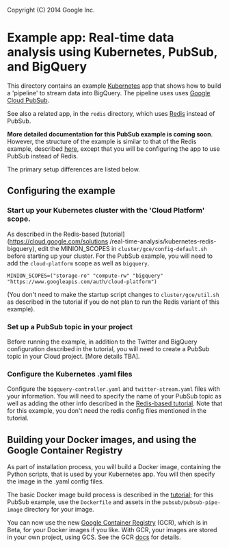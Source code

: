 
Copyright (C) 2014 Google Inc.

# Example app: Real-time data analysis using Kubernetes, PubSub, and BigQuery

This directory contains an example [Kubernetes](https://github.com/GoogleCloudPlatform/kubernetes) app that shows how to build a 'pipeline' to stream data into BigQuery.
The pipeline uses uses [Google Cloud PubSub](https://cloud.google.com/pubsub/docs).

See also a related app, in the `redis` directory, which uses [Redis](http://redis.io/) instead of PubSub.

**More detailed documentation for this PubSub example is coming soon**.
However, the structure of the example is similar to that of the Redis example, described [here](https://cloud.google.com/solutions/real-time-analysis/kubernetes-redis-bigquery), except that you will be configuring the app to use PubSub instead of Redis.

The primary setup differences are listed below.

## Configuring the example

### Start up your Kubernetes cluster with the 'Cloud Platform' scope.

As described in the Redis-based [tutorial](https://cloud.google.com/solutions
/real-time-analysis/kubernetes-redis-bigquery), edit the MINION_SCOPES in
`cluster/gce/config-default.sh` before starting up your cluster.  For the
PubSub example, you will need to add the `cloud-platform` scope as well as
`bigquery`.

```
MINION_SCOPES=("storage-ro" "compute-rw" "bigquery" "https://www.googleapis.com/auth/cloud-platform")
```

(You don't need to make the startup script changes to `cluster/gce/util.sh` as
described in the tutorial if you do not plan to run the Redis variant of this
example).


### Set up a PubSub topic in your project

Before running the example, in addition to the Twitter and BigQuery
configuration described in the tutorial, you will need to create a PubSub
topic in your Cloud project. [More details TBA].

### Configure the Kubernetes .yaml files

Configure the `bigquery-controller.yaml` and `twitter-stream.yaml` files with
your information.  You will need to specify the name of your PubSub topic as
well as adding the other info described in the [Redis-based tutorial](https://cloud.google.com/solutions/real-time-analysis/kubernetes-redis-bigquery). Note that for this
example, you don't need the redis config files mentioned in the tutorial.

## Building your Docker images, and using the Google Container Registry

As part of installation process, you will build a Docker image, containing the
Python scripts, that is used by your Kubernetes app. You will then specify the
image in the .yaml config files.

The basic Docker image build process is described in the [tutorial](https://cloud.google.com/solutions/real-time-analysis/kubernetes-redis-bigquery); for this PubSub
example, use the `Dockerfile` and assets in the `pubsub/pubsub-pipe-image` directory for your image.

You can now use the new [Google Container
Registry](https://cloud.google.com/tools/container-registry/) (GCR), which is in Beta, for
your Docker images if you like.  With GCR, your images are stored in your
own project, using GCS.
See the GCR [docs](https://cloud.google.com/tools/container-registry/) for
details.


